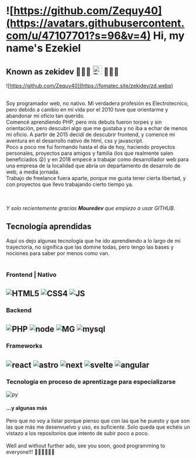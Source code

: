 
# ![https://github.com/Zequy40](https://avatars.githubusercontent.com/u/47107701?s=96&v=4) Hi, my name's Ezekiel 
 
## Known as zekidev 👨🏽‍💻 <img src="https://fomatec.site/zekidev/zd.webp" alt="Descripción" width="25"/> 👨🏽‍💻

![https://github.com/Zequy40](https://fomatec.site/zekidev/zd.webp)

<br>
Soy programador web, no nativo. Mi verdadera profesión es Electrotecnico, pero debido a cambio en mi vida por el 2010 tuve que orientarme y abandonar mi oficio tan querido.<br>
Comencé aprendiendo PHP, pero mis debuts fueron torpes y sin orientación, pero descubrí algo que me gustaba y no iba a echar de menos mi oficio.
A partir de 2015 decidí de descubrir frontend, y comencé mi aventura en el desarrollo nativo de html, css y javascript.
<br>
Poco a poco me fui formando hasta el dia de hoy, haciendo proyectos personales, proyectos para amigos y familia (los que realmente salen beneficiados 😜) y en 2018 empecé a trabajar como desarrollador web para una empresa de la localidad que abría un departamento de desarrolo de web, a media jornada.<br>
Trabajo de freelance fuera aparte, porque me gusta tener cierta libertad, y con proyectos que llevo trabajando cierto tiempo ya.

<br><br>_Y solo recientemente gracias **Mouredev** que empiezo a usar GITHUB._
## Tecnología aprendidas
Aquí os dejo algunas tecnología que he ido aprendiendo a lo largo de mi trayectoria, no significa que las domine todas, pero tengo las bases y nociones para saber por menos como van.<br><br>
### Frontend | Nativo
![HTML5](https://img.shields.io/badge/html%205-transparent?logo=html5&labelColor=black&color=%23E44D26) ![CSS4](https://img.shields.io/badge/css%204-transparent?logo=css3&logoColor=%230277BD&labelColor=black&color=%230277BD)
![JS](https://img.shields.io/badge/JavaScript-%23F7DF1E?logo=javascript&labelColor=101010
)
---
### Backend
![PHP](https://img.shields.io/badge/php-transparent?logo=php&logoColor=%23787BAF&labelColor=white&color=%23787BAF)
![node](https://img.shields.io/badge/Node.JS-339933?logo=node.js&logoColor=white&labelColor=101010)
![MG](https://img.shields.io/badge/MongoDB-47A248?logo=mongodb&logoColor=white&labelColor=101010)
![mysql](https://img.shields.io/badge/MySQL-4479A1?logo=mysql&logoColor=white&labelColor=101010)
---
### Frameworks
![react](https://img.shields.io/badge/react-blue?logo=react&logoColor=%2300D8FF&labelColor=101010)
![astro](https://img.shields.io/badge/Astro-black?logo=Astro&logoColor=white&labelColor=101010)
![next](https://img.shields.io/badge/NextJs-black?logoColor=black&label=N&labelColor=101010)
![svelte](https://img.shields.io/badge/svelte-F53C1B?logo=svelte&logoColor=%23F53C1B&labelColor=101010)
![angular](https://img.shields.io/badge/angular-red?logo=angular&logoColor=%23F53C1B&labelColor=101010)
---
### Tecnología en proceso de aprentizage para especializarse
![py](https://img.shields.io/badge/Python-yellow?logo=python&logoColor=white&labelColor=101010)
<br>
#### ...y algunas más

Pero que no voy a listar porque pienso que con las que he puesto y que son las que más me desenvuelvo y uso, es suficiente.
Solo queda que echéis un vistazo a los repositorios que intento de subir poco a poco.
<br><br>
Well and without further ado, see you soon, good programming to everyone!!! 👋🏽👋🏽👋🏽
<!--
**Zequy40/Zequy40** is a ✨ _special_ ✨ repository because its `README.md` (this file) appears on your GitHub profile.

Here are some ideas to get you started:

- 🔭 I’m currently working on ...
- 🌱 I’m currently learning ...
- 👯 I’m looking to collaborate on ...
- 🤔 I’m looking for help with ...
- 💬 Ask me about ...
- 📫 How to reach me: ...
- 😄 Pronouns: ...
- ⚡ Fun fact: ...
-->
